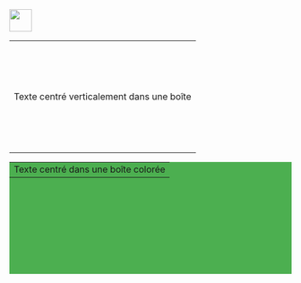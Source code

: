 <img src="https://raw.githubusercontent.com/innng/innng/master/assets/kyubey.gif" height="40" />
<table align="center">
  <tr>
    <td align="center" valign="middle" height="200">
      Texte centré verticalement dans une boîte
    </td>
  </tr>
</table>

<table align="center" width="600" height="200" bgcolor="#4CAF50">
  <tr>
    <td align="center" valign="middle">
      Texte centré dans une boîte colorée
    </td>
  </tr>
</table>
